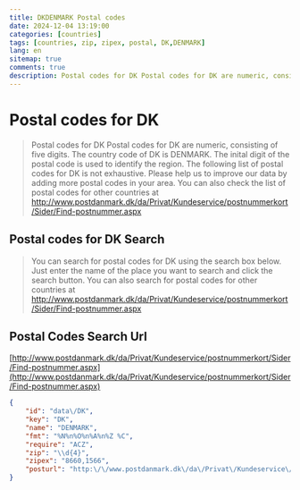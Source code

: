 ```yaml
---
title: DKDENMARK Postal codes 
date: 2024-12-04 13:19:00
categories: [countries]
tags: [countries, zip, zipex, postal, DK,DENMARK]
lang: en
sitemap: true
comments: true
description: Postal codes for DK Postal codes for DK are numeric, consisting of five digits. The country code of DK is DENMARK. The inital digit of the postal code is used to identify the region. The following list of postal codes for DK is not exhaustive. Please help us to improve our data by adding more postal codes in your area. You can also check the list of postal codes for other countries at http://www.postdanmark.dk/da/Privat/Kundeservice/postnummerkort/Sider/Find-postnummer.aspx
---
```


# Postal codes for DK
> Postal codes for DK Postal codes for DK are numeric, consisting of five digits. The country code of DK is DENMARK. The inital digit of the postal code is used to identify the region. The following list of postal codes for DK is not exhaustive. Please help us to improve our data by adding more postal codes in your area. You can also check the list of postal codes for other countries at http://www.postdanmark.dk/da/Privat/Kundeservice/postnummerkort/Sider/Find-postnummer.aspx

## Postal codes for DK Search 
> You can search for postal codes for DK using the search box below. Just enter the name of the place you want to search and click the search button. You can also search for postal codes for other countries at http://www.postdanmark.dk/da/Privat/Kundeservice/postnummerkort/Sider/Find-postnummer.aspx

## Postal Codes Search Url

[http://www.postdanmark.dk/da/Privat/Kundeservice/postnummerkort/Sider/Find-postnummer.aspx](http://www.postdanmark.dk/da/Privat/Kundeservice/postnummerkort/Sider/Find-postnummer.aspx)
```json
{
    "id": "data\/DK",
    "key": "DK",
    "name": "DENMARK",
    "fmt": "%N%n%O%n%A%n%Z %C",
    "require": "ACZ",
    "zip": "\\d{4}",
    "zipex": "8660,1566",
    "posturl": "http:\/\/www.postdanmark.dk\/da\/Privat\/Kundeservice\/postnummerkort\/Sider\/Find-postnummer.aspx"
}
```
